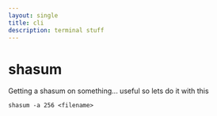 ```yaml
---
layout: single
title: cli
description: terminal stuff
---
```

# shasum
Getting a shasum on something...  useful so lets do it with this

``` shasum -a 256 <filename> ```
